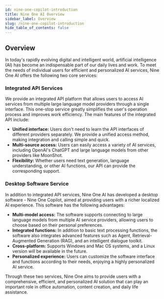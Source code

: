 ```yaml
---
id: nine-one-copilot-introduction
title: Nine One AI Overview
sidebar_label: Overview
slug: /nine-one-copilot-introduction
hide_table_of_contents: false
---
```


## Overview

In today's rapidly evolving digital and intelligent world, artificial intelligence (AI) has become an indispensable part of our daily lives and work. To meet the needs of individual users for efficient and personalized AI services, Nine One AI offers the following two core services:

### Integrated API Services

We provide an integrated API platform that allows users to access AI services from multiple large language model providers through a single interface. This one-stop service greatly simplifies the user's operation process and improves work efficiency. The main features of the integrated API include:

- **Unified interface:** Users don't need to learn the API interfaces of different providers separately. We provide a unified access method, making integration and calling simple and quick.
- **Multi-source access:** Users can easily access a variety of AI services, including OpenAI's ChatGPT and large language models from other providers like MoonShot.
- **Flexibility:** Whether users need text generation, language understanding, or other AI functions, our API can provide the corresponding support.

### Desktop Software Service

In addition to integrated API services, Nine One AI has developed a desktop software - Nine One Copilot, aimed at providing users with a richer localized AI experience. This software has the following advantages:

- **Multi-model access:** The software supports connecting to large language models from multiple AI service providers, allowing users to choose based on their personal preferences.
- **Integrated functions:** In addition to basic text processing functions, the software also integrates advanced features such as Agent, Retrieval-Augmented Generation (RAG), and an intelligent dialogue toolkit.
- **Cross-platform:** Supports Windows and Mac OS systems, and a Linux version will be available in the future.
- **Personalized experience:** Users can customize the software interface and functions according to their needs, enjoying a highly personalized AI service.

Through these two services, Nine One aims to provide users with a comprehensive, efficient, and personalized AI solution that can play an important role in office automation, content creation, and daily life assistance.